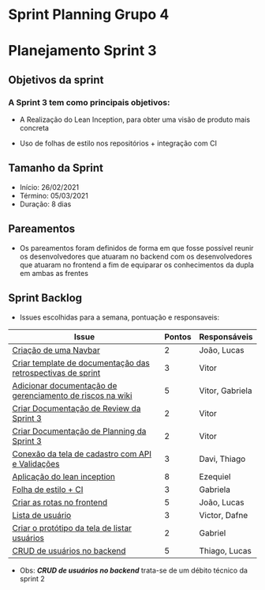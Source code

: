 # Sprint Planning Grupo 4

# Planejamento Sprint 3

## Objetivos da sprint

### A Sprint 3 tem como principais objetivos: 

- A Realização do Lean Inception, para obter uma visão de produto mais concreta

- Uso de folhas de estilo nos repositórios + integração com CI

## Tamanho da Sprint

- Início: 26/02/2021
- Término: 05/03/2021
- Duração: 8 dias

## Pareamentos

- Os pareamentos foram definidos de forma em que fosse possível reunir os desenvolvedores que atuaram no backend com os desenvolvedores que atuaram no frontend a fim de equiparar os conhecimentos da dupla em ambas as frentes

## Sprint Backlog

- Issues escolhidas para a semana, pontuação e responsaveis:

|Issue|Pontos|Responsáveis|
|--|--|--|
|[Criação de uma Navbar](https://github.com/fga-eps-mds/2020-2-G4/issues/38)|2|João, Lucas|
|[Criar template de documentação das retrospectivas de sprint](https://github.com/fga-eps-mds/2020-2-G4/issues/42)|3|Vitor|
|[Adicionar documentação de gerenciamento de riscos na wiki](https://github.com/fga-eps-mds/2020-2-G4/issues/43)|5|Vitor, Gabriela|
|[Criar Documentação de Review da Sprint 3](https://github.com/fga-eps-mds/2020-2-G4/issues/45)|2|Vitor|
|[Criar Documentação de Planning da Sprint 3](https://github.com/fga-eps-mds/2020-2-G4/issues/46)|2|Vitor|
|[Conexão da tela de cadastro com API e Validações](https://github.com/fga-eps-mds/2020-2-G4/issues/47)|3|Davi, Thiago|
|[Aplicação do lean inception](https://github.com/fga-eps-mds/2020-2-G4/issues/48)|8|Ezequiel|
|[Folha de estilo + CI](https://github.com/fga-eps-mds/2020-2-G4/issues/49)|3|Gabriela|
|[Criar as rotas no frontend](https://github.com/fga-eps-mds/2020-2-G4/issues/50)|5|João, Lucas|
|[Lista de usuário](https://github.com/fga-eps-mds/2020-2-G4/issues/51)|3|Victor, Dafne|
|[Criar o protótipo da tela de listar usuários ](https://github.com/fga-eps-mds/2020-2-G4/issues/44)|2|Gabriel|
|[CRUD de usuários no backend](https://github.com/fga-eps-mds/2020-2-G4/issues/27)|5|Thiago, Lucas|

- Obs: ***CRUD de usuários no backend*** trata-se de um débito técnico da sprint 2


